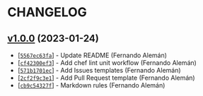 # CHANGELOG

## [v1.0.0](https://github.com/1000Bulbs/.github/tree/v1.0.0) (2023-01-24)

* \[[`5567ec63fa`](https://github.com/1000Bulbs/.github/commit/5567ec63fa)] - Update README (Fernando Alemán)
* \[[`cf42300ef3`](https://github.com/1000Bulbs/.github/commit/cf42300ef3)] - Add chef lint unit workflow (Fernando Alemán)
* \[[`571b1701ec`](https://github.com/1000Bulbs/.github/commit/571b1701ec)] - Add Issues templates (Fernando Alemán)
* \[[`2cf2f9c3e1`](https://github.com/1000Bulbs/.github/commit/2cf2f9c3e1)] - Add Pull Request template (Fernando Alemán)
* \[[`cb9c54327f`](https://github.com/1000Bulbs/.github/commit/cb9c54327f)] - Markdown rules (Fernando Alemán)
